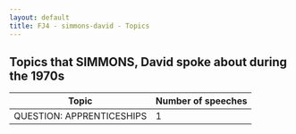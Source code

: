 ```yaml
---
layout: default
title: FJ4 - simmons-david - Topics
---
```

## Topics that SIMMONS, David spoke about during the 1970s

| Topic | Number of speeches |
|--------------|----------------|
|QUESTION: APPRENTICESHIPS|1|
